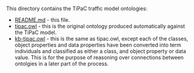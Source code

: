 This directory contains the TiPaC traffic model ontologies:

+ [README.md](README.md) - this file.
+ [tipac.owl](tipac.owl) - this is the original ontology produced automatically against the TiPaC model.
+ [kb-tipac.owl](kb-tipac.owl) - this is the same as tipac.owl, except each of the classes, object properties and data properties have been converted into term individuals and classified as either a class, and object property or data value. This is for the purpose of reasoning over connections between ontolgies in a later part of the process.